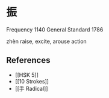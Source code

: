 # 振
Frequency 1140
General Standard 1786

zhèn
raise, excite, arouse action

## References
- [[HSK 5]]
- [[10 Strokes]]
- [[手 Radical]]